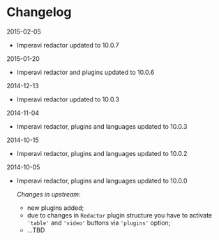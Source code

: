 Changelog
=========

2015-02-05
- Imperavi redactor updated to 10.0.7

2015-01-20
- Imperavi redactor and plugins updated to 10.0.6

2014-12-13
- Imperavi redactor updated to 10.0.3

2014-11-04
- Imperavi redactor, plugins and languages updated to 10.0.3

2014-10-15
- Imperavi redactor, plugins and languages updated to 10.0.2

2014-10-05
- Imperavi redactor, plugins and languages updated to 10.0.0

    *Changes in upstream:*
    - new plugins added;
    - due to changes in `Redactor` plugin structure you have to activate `'table'` and `'video'` buttons via `'plugins'` option;
    - ...TBD